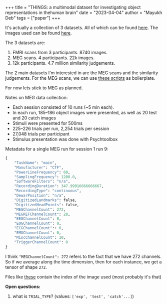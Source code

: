 +++
title = "THINGS: a multimodal dataset for investigating object representations in thehuman brain"
date = "2023-04-04"
author = "Mayukh Deb"
tags = ["paper"]
+++

It's actually a collection of 3 datasets. All of which can be found [here](https://openneuro.org/datasets/ds004212/versions/2.0.0). The images used can be found [here](https://things-initiative.org/).

The 3 datasets are:
1. FMRI scans from 3 participants. 8740 images.
2. MEG scans. 4 participants. 22k images.
3. 12k participants. 4.7 million similarity judgements.

The 2 main datasets I'm interested in are the MEG scans and the similarity judgements. For the MEG scans, we can use [these scripts](https://github.com/ViCCo-Group/THINGS-data/tree/main/MEG) as boilerplate.

For now lets stick to MEG as planned.

Notes on MEG data collection:
- Each session consisted of 10 runs (~5 min each). 
- In each run, 185–186 object images were presented, as well as 20 test and 20 catch images
- Stimuli were presented for 500ms
- 225–226 trials per run, 2,254 trials per session
- 27,048 trials per participant
- Stimulus presentation was done with Psychtoolbox

Metadata for a single MEG run for session 1 run 9:
```python
{
    "TaskName": "main",
    "Manufacturer": "CTF",
    "PowerLineFrequency": 60,
    "SamplingFrequency": 1200.0,
    "SoftwareFilters": "n/a",
    "RecordingDuration": 347.99916666666667,
    "RecordingType": "continuous",
    "DewarPosition": "n/a",
    "DigitizedLandmarks": false,
    "DigitizedHeadPoints": false,
    "MEGChannelCount": 272,
    "MEGREFChannelCount": 28,
    "EEGChannelCount": 0,
    "EOGChannelCount": 0,
    "ECGChannelCount":+ 0,
    "EMGChannelCount": 0,
    "MiscChannelCount": 10,
    "TriggerChannelCount": 0
}
```

I think `"MEGChannelCount": 272` refers to the fact that we have 272 channels. So if we average along the time dimension, then for each instance, we get a tensor of shape `272`.

Files like [these](https://openneuro.org/datasets/ds004212/versions/2.0.0/file-display/sub-BIGMEG1:ses-11:meg:sub-BIGMEG1_ses-11_task-main_run-01_events.tsv) contain the index of the image used (most probably it's that)

**Open questions:**
1. what is `TRIAL_TYPE`? (values: `['exp', 'test', 'catch'...]`)